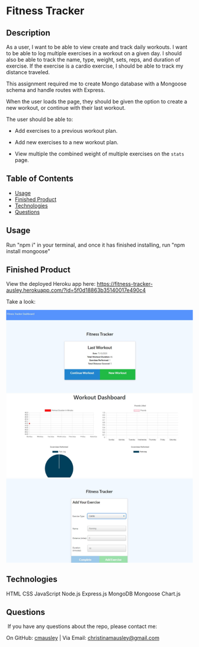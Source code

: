 # Fitness Tracker

## Description

As a user, I want to be able to view create and track daily workouts. I want to be able to log multiple exercises in a workout on a given day. I should also be able to track the name, type, weight, sets, reps, and duration of exercise. If the exercise is a cardio exercise, I should be able to track my distance traveled.

This assignment required me to create Mongo database with a Mongoose schema and handle routes with Express.

When the user loads the page, they should be given the option to create a new workout, or continue with their last workout.

The user should be able to:

  * Add exercises to a previous workout plan.

  * Add new exercises to a new workout plan.

  * View multiple the combined weight of multiple exercises on the `stats` page.

## Table of Contents
* [Usage](#usage)
* [Finished Product](#finished-product)
* [Technologies](#technologies)
* [Questions](#questions)

## Usage
Run "npm i" in your terminal, and once it has finished installing, run "npm install mongoose"

## Finished Product
View the deployed Heroku app here: https://fitness-tracker-ausley.herokuapp.com/?id=5f0d18863b35140017e490c4 

Take a look:

![Dashboard](ft1.JPG)
![Charts](ft2.JPG)
![Logger](ft3.JPG)

## Technologies
HTML
CSS
JavaScript
Node.js
Express.js
MongoDB
Mongoose
Chart.js

## Questions
​
If you have any questions about the repo, please contact me:

On GitHub: [cmausley](https://github.com/cmausley) | Via Email: christinamausley@gmail.com